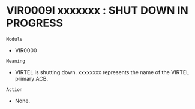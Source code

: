 # VIR0009I xxxxxxx : SHUT DOWN IN PROGRESS

`Module`
- 	VIR0000

`Meaning`
- VIRTEL is shutting down. xxxxxxxx represents the name of the VIRTEL primary ACB.

`Action`
- None.
